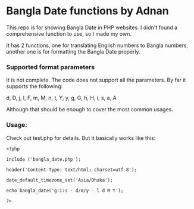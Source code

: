 Bangla Date functions by Adnan
==============================

This repo is for showing Bangla Date in PHP websites. I didn't found a comprehensive function to use, so I made my own.

It has 2 functions, one for translating English numbers to Bangla numbers, another one is for formatting the Bangla Date properly.

### Supported format parameters

It is not complete. The code does not support all the parameters. By far it supports the following:

d, D, j, l, F, m, M, n, t, Y, y, g, G, h, H, i, s, a, A

Although that should be enough to cover the most common usages.

### Usage:

Check out test.php for details. But it basically works like this:

```
<?php

include ('bangla_date.php');

header('Content-Type: text/html; charset=utf-8');

date_default_timezone_set('Asia/Dhaka');

echo bangla_date('g:i:s - d/m/y - l d M Y');

?>
```
